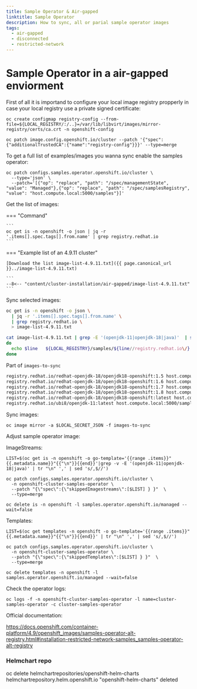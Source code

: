 ```yaml
---
title: Sample Operator & Air-gapped
linktitle: Sample Operator
description: How to sync, all or parial sample operator images
tags:
  - air-gapped
  - disconnected
  - restricted-network
---
```


# Sample Operator in a air-gapped enviorment

First of all it is importand to configure your local image registry propperly
in case your local registry use a private signed certificate:

```
oc create configmap registry-config --from-file=${LOCAL_REGISTRY/:/..}=/var/lib/libvirt/images/mirror-registry/certs/ca.crt -n openshift-config

oc patch image.config.openshift.io/cluster --patch '{"spec":{"additionalTrustedCA":{"name":"registry-config"}}}' --type=merge
```

To get a full list of examples/images you wanna sync enable the samples operator:

```
oc patch configs.samples.operator.openshift.io/cluster \
  --type='json' \
  --patch='[{"op": "replace", "path": "/spec/managementState", "value": "Managed"},{"op": "replace", "path": "/spec/samplesRegistry", "value": "host.compute.local:5000/samples"}]'
```

Get the list of images:

=== "Command"

    ```
    oc get is -n openshift -o json | jq -r '.items[].spec.tags[].from.name' | grep registry.redhat.io
    ```


=== "Example list of an 4.9.11 cluster"

    [Download the list image-list-4.9.11.txt]({{ page.canonical_url }}../image-list-4.9.11.txt)

    ```
    --8<-- "content/cluster-installation/air-gapped/image-list-4.9.11.txt"
    ```


Sync selected images:

```bash
oc get is -n openshift -o json \
  | jq -r '.items[].spec.tags[].from.name' \
  | grep registry.redhat.io \
  > image-list-4.9.11.txt

cat image-list-4.9.11.txt | grep -E '(openjdk-11|openjdk-18|java)'  | sort -u | while read line;
do
  echo $line   ${LOCAL_REGISTRY}/samples/${line//registry.redhat.io\/} | tee -a image-to-sync
done

```

Part of `images-to-sync`
```txt
registry.redhat.io/redhat-openjdk-18/openjdk18-openshift:1.5 host.compute.local:5000/samples/redhat-openjdk-18/openjdk18-openshift:1.5
registry.redhat.io/redhat-openjdk-18/openjdk18-openshift:1.6 host.compute.local:5000/samples/redhat-openjdk-18/openjdk18-openshift:1.6
registry.redhat.io/redhat-openjdk-18/openjdk18-openshift:1.7 host.compute.local:5000/samples/redhat-openjdk-18/openjdk18-openshift:1.7
registry.redhat.io/redhat-openjdk-18/openjdk18-openshift:1.8 host.compute.local:5000/samples/redhat-openjdk-18/openjdk18-openshift:1.8
registry.redhat.io/redhat-openjdk-18/openjdk18-openshift:latest host.compute.local:5000/samples/redhat-openjdk-18/openjdk18-openshift:latest
registry.redhat.io/ubi8/openjdk-11:latest host.compute.local:5000/samples/ubi8/openjdk-11:latest
```

Sync images:

```
oc image mirror -a $LOCAL_SECRET_JSON -f images-to-sync
```


Adjust sample operator image:


ImageStreams:
```
LIST=$(oc get is -n openshift -o go-template='{{range .items}}"{{.metadata.name}}"{{"\n"}}{{end}}'|grep -v -E '(openjdk-11|openjdk-18|java)' | tr "\n" ',' | sed 's/,$//')

oc patch configs.samples.operator.openshift.io/cluster \
  -n openshift-cluster-samples-operator \
  --patch "{\"spec\":{\"skippedImagestreams\":[$LIST] } }"  \
  --type=merge

oc delete is -n openshift -l samples.operator.openshift.io/managed --wait=false
```

Templates:
```
LIST=$(oc get templates -n openshift -o go-template='{{range .items}}"{{.metadata.name}}"{{"\n"}}{{end}}' | tr "\n" ',' | sed 's/,$//')

oc patch configs.samples.operator.openshift.io/cluster \
  -n openshift-cluster-samples-operator \
  --patch "{\"spec\":{\"skippedTemplates\":[$LIST] } }"  \
  --type=merge

oc delete templates -n openshift -l samples.operator.openshift.io/managed --wait=false
```

Check the operator logs:
```
oc logs -f -n openshift-cluster-samples-operator -l name=cluster-samples-operator -c cluster-samples-operator
```


Official documentation:

<https://docs.openshift.com/container-platform/4.9/openshift_images/samples-operator-alt-registry.html#installation-restricted-network-samples_samples-operator-alt-registry>


### Helmchart repo

oc delete helmchartrepositories/openshift-helm-charts
helmchartrepository.helm.openshift.io "openshift-helm-charts" deleted

